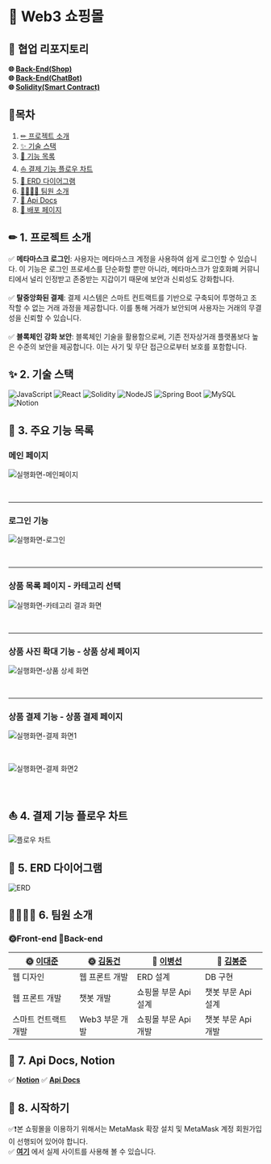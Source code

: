 # 🛒 Web3 쇼핑몰

## 🌈 협업 리포지토리
__🌐 [Back-End(Shop)](https://github.com/dlqudtjs/mall-backend) <br>
🌐 [Back-End(ChatBot)](https://github.com/Brazen-Story/mall_chatbot) <br>
🌐 [Solidity(Smart Contract)](https://github.com/djLee77/smart-contract)__

## 📒목차

1. [✏ 프로젝트 소개](#-1-프로젝트-소개)
2. [✨ 기술 스택](#-2-기술-스택)
3. [🚀 기능 목록](#-3-주요-기능-목록)
4. [⛵ 결제 기능 플로우 차트](#-4-결제-기능-플로우-차트)
5. [📐 ERD 다이어그램](#-5-ERD-다이어그램)
6. [👨‍👩‍👧‍👦 팀원 소개](#-6-팀원-소개)
7. [📑 Api Docs](#-7-Api-Docs)
8. [🌈 배포 페이지](#-8-시작하기기)


## ✏ 1. 프로젝트 소개


✅ __메타마스크 로그인__: 사용자는 메타마스크 계정을 사용하여 쉽게 로그인할 수 있습니다. 이 기능은 로그인 프로세스를 단순화할 뿐만 아니라, 메타마스크가 암호화폐 커뮤니티에서 널리 인정받고 존중받는 지갑이기 때문에 보안과 신뢰성도 강화합니다. <br><br>
✅ __탈중앙화된 결제__: 결제 시스템은 스마트 컨트랙트를 기반으로 구축되어 투명하고 조작할 수 없는 거래 과정을 제공합니다. 이를 통해 거래가 보안되며 사용자는 거래의 무결성을 신뢰할 수 있습니다. <br><br>
✅ __블록체인 강화 보안__: 블록체인 기술을 활용함으로써, 기존 전자상거래 플랫폼보다 높은 수준의 보안을 제공합니다. 이는 사기 및 무단 접근으로부터 보호를 포함합니다.

## ✨ 2. 기술 스택
![JavaScript](https://img.shields.io/badge/javascript-%23323330.svg?style=for-the-badge&logo=javascript&logoColor=%23F7DF1E)
![React](https://img.shields.io/badge/react-%2320232a.svg?style=for-the-badge&logo=react&logoColor=%2361DAFB)
![Solidity](https://img.shields.io/badge/Solidity-%23363636.svg?style=for-the-badge&logo=solidity&logoColor=white)
![NodeJS](https://img.shields.io/badge/node.js-6DA55F?style=for-the-badge&logo=node.js&logoColor=white)
![Spring Boot](https://img.shields.io/badge/spring-%236DB33F.svg?style=for-the-badge&logo=spring&logoColor=white)
![MySQL](https://img.shields.io/badge/mysql-%2300f.svg?style=for-the-badge&logo=mysql&logoColor=white)
![Notion](https://img.shields.io/badge/Notion-%23000000.svg?style=for-the-badge&logo=notion&logoColor=white)
<br>

## 🚀 3. 주요 기능 목록

### 메인 페이지
![실행화면-메인페이지](/public/imgs/MainPage.gif)

<br>

---

### 로그인 기능
![실행화면-로그인](/public/imgs/Login.gif)

<br>

---

### 상품 목록 페이지 - 카테고리 선택
![실행화면-카테고리 결과 화면](/public/imgs/CategoryResultPage.gif)

<br>

---

### 상품 사진 확대 기능 - 상품 상세 페이지
![실행화면-상품 상세 화면](/public/imgs/ProductDetail.gif)

<br>

---

### 상품 결제 기능 - 상품 결제 페이지

![실행화면-결제 화면1](/public/imgs/Payment1.gif)

<br>

![실행화면-결제 화면2](/public/imgs/Payment2.gif)

<br>

## ⛵ 4. 결제 기능 플로우 차트
<img src="./pay-flowchart.drawio.svg" alt="플로우 차트">

## 📐 5. ERD 다이어그램
![ERD](/public/imgs/ERD.png)

## 👨‍👩‍👧‍👦 6. 팀원 소개

### 🌞Front-end 🌚Back-end
| 🌞 [이대준](https://github.com/djLee77) | 🌞 [김동건](https://github.com/ehdrjs4502) | 🌚 [이병선](https://github.com/dlqudtjs) | 🌚 [김봉준](https://github.com/Brazen-Story) |
| ------------------ | ---------------------------- | -------------------------- | -------- |
| 웹 디자인  | 웹 프론트 개발 | ERD 설계 | DB 구현 |
| 웹 프론트 개발 | 챗봇 개발 | 쇼핑몰 부문 Api 설계 | 챗봇 부문 Api 설계 |
| 스마트 컨트랙트 개발 | Web3 부문 개발 | 쇼핑몰 부문 Api 개발 | 챗봇 부문 Api 개발 |

## 📑 7. Api Docs, Notion
✅ __[Notion](https://www.notion.so/da5c6765c8184f86b72e0be2064c47a6?v=3c3021bbaa294ba48b94de2b15e81ec3&pvs=4)__ 
✅ __[Api Docs](https://dlqudtjs.github.io/mall-backend/)__

## 🎁 8. 시작하기
✅❗본 쇼핑몰을 이용하기 위해서는 MetaMask 확장 설치 및 MetaMask 계정 회원가입이 선행되어 있어야 합니다. <br>
✅ __[여기](https://mallba.netlify.app/cart)__ 에서 실제 사이트를 사용해 볼 수 있습니다.
